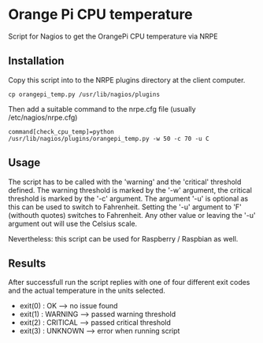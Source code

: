 # Orange Pi CPU temperature
Script for Nagios to get the OrangePi CPU temperature via NRPE

## Installation
Copy this script into to the NRPE plugins directory at the client computer.

````cp orangepi_temp.py /usr/lib/nagios/plugins````

Then add a suitable command to the nrpe.cfg file (usually /etc/nagios/nrpe.cfg)

````command[check_cpu_temp]=python /usr/lib/nagios/plugins/orangepi_temp.py -w 50 -c 70 -u C````

## Usage
The script has to be called with the 'warning' and the 'critical' threshold defined. The warning threshold is marked by the '-w' argument, the critical threshold is marked by the '-c' argument. The argument '-u' is optional as this can be used to switch to Fahrenheit. Setting the '-u' argument to 'F' (withouth quotes) switches to Fahrenheit. Any other value or leaving the '-u' argument out will use the Celsius scale.

Nevertheless: this script can be used for Raspberry / Raspbian as well.

## Results
After successfull run the script replies with one of four different exit codes and the actual temperature in the units selected.
* exit(0) : OK --> no issue found
* exit(1) : WARNING --> passed warning threshold
* exit(2) : CRITICAL --> passed critical threshold
* exit(3) : UNKNOWN --> error when running script
